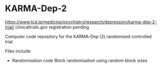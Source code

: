 # KARMA-Dep-2
https://www.tcd.ie/medicine/psychiatry/research/depression/karma-dep-2-trial/
clinicaltrials.gov registration pending

Computer code repository for the KARMA-Dep (2) randomised controlled trial

Files include:
- Randomisation code
    Block randomisation using random block sizes
